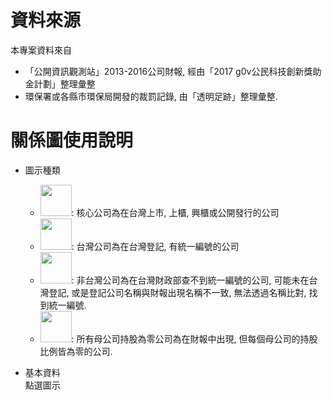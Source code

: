 # 資料來源
本專案資料來自
* 「公開資訊觀測站」2013-2016公司財報, 經由「2017 g0v公民科技創新獎助金計劃」整理彙整
* 環保署或各縣市環保局開發的裁罰記錄, 由「透明足跡」整理彙整.

# 關係圖使用說明
* 圖示種類
  * <img height=50 src=https://cdn.rawgit.com/starsdog/openGroups/master/image/core_factory.png>: 核心公司為在台灣上市, 上櫃, 興櫃或公開發行的公司 
  * <img height=50 src=https://cdn.rawgit.com/starsdog/openGroups/master/image/tw_factory.png>: 台灣公司為在台灣登記, 有統一編號的公司
  * <img height=50 src=https://cdn.rawgit.com/starsdog/openGroups/master/image/other_factory.png>: 非台灣公司為在台灣財政部查不到統一編號的公司,
  可能未在台灣登記, 或是登記公司名稱與財報出現名稱不一致, 無法透過名稱比對, 找到統一編號.
  * <img height=50 src=https://cdn.rawgit.com/starsdog/openGroups/master/image/no_holder_factory.png>: 所有母公司持股為零公司為在財報中出現,
  但每個母公司的持股比例皆為零的公司. 
  
* 基本資料<br/>
  點選圖示
